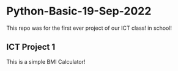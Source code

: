 # Python-Basic-19-Sep-2022
This repo was for the first ever project of our ICT class! in school!

## ICT Project 1
This is a simple BMI Calculator!
